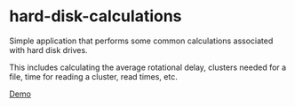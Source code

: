# hard-disk-calculations

Simple application that performs some common calculations associated with hard disk drives.

This includes calculating the average rotational delay, clusters needed for a file, time for reading a cluster, read times, etc.

[Demo](https://compassionate-roentgen-56931d.netlify.com/)